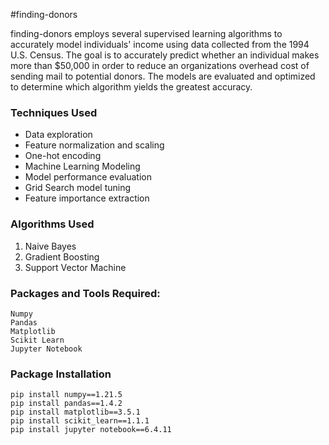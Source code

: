 #finding-donors

finding-donors employs several supervised learning algorithms to accurately model
individuals' income using data collected from the 1994 U.S. Census. The goal is
to accurately predict whether an individual makes more than $50,000 in order to
reduce an organizations overhead cost of sending mail to potential donors. The 
models are evaluated and optimized to determine which algorithm yields the
greatest accuracy.

### Techniques Used

- Data exploration
- Feature normalization and scaling
- One-hot encoding
- Machine Learning Modeling
- Model performance evaluation
- Grid Search model tuning
- Feature importance extraction

### Algorithms Used

1. Naive Bayes
2. Gradient Boosting
3. Support Vector Machine

### Packages and Tools Required:
```
Numpy
Pandas
Matplotlib
Scikit Learn
Jupyter Notebook
```
### Package Installation
```
pip install numpy==1.21.5
pip install pandas==1.4.2
pip install matplotlib==3.5.1
pip install scikit_learn==1.1.1
pip install jupyter notebook==6.4.11
```
